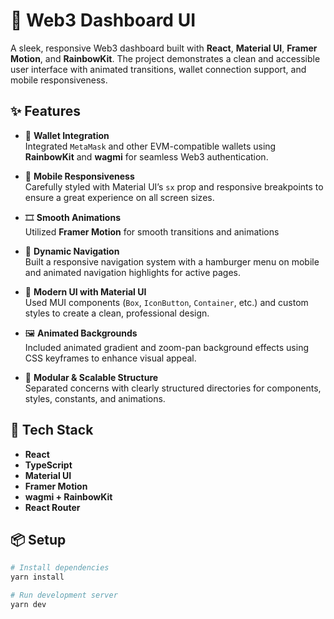 # 🚀 Web3 Dashboard UI

A sleek, responsive Web3 dashboard built with **React**, **Material UI**, **Framer Motion**, and **RainbowKit**. The project demonstrates a clean and accessible user interface with animated transitions, wallet connection support, and mobile responsiveness.

## ✨ Features

- 🔌 **Wallet Integration**  
  Integrated `MetaMask` and other EVM-compatible wallets using **RainbowKit** and **wagmi** for seamless Web3 authentication.

- 📱 **Mobile Responsiveness**  
  Carefully styled with Material UI’s `sx` prop and responsive breakpoints to ensure a great experience on all screen sizes.

- 🎞️ **Smooth Animations**  
  Utilized **Framer Motion** for smooth transitions and animations

- 🧭 **Dynamic Navigation**  
  Built a responsive navigation system with a hamburger menu on mobile and animated navigation highlights for active pages.

- 🎨 **Modern UI with Material UI**  
  Used MUI components (`Box`, `IconButton`, `Container`, etc.) and custom styles to create a clean, professional design.

- 🖼️ **Animated Backgrounds**  
  Included animated gradient and zoom-pan background effects using CSS keyframes to enhance visual appeal.

- 🧪 **Modular & Scalable Structure**  
  Separated concerns with clearly structured directories for components, styles, constants, and animations.

## 🔧 Tech Stack

- **React**
- **TypeScript**
- **Material UI**
- **Framer Motion**
- **wagmi + RainbowKit**
- **React Router**

## 📦 Setup


```bash
# Install dependencies
yarn install

# Run development server
yarn dev


